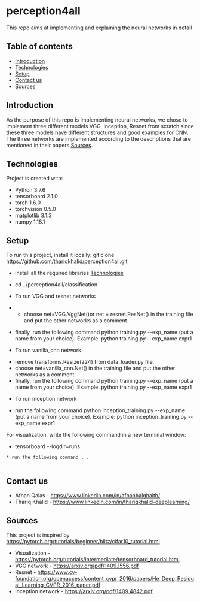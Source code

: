 # perception4all
This repo aims at implementing and explaining the neural networks in detail
## Table of contents
* [Introduction](#introduction)
* [Technologies](#technologies)
* [Setup](#setup)
* [Contact us](#contact-us)
* [Sources](#sources)

## Introduction
As the purpose of this repo is implementing neural networks, we chose to implement three different models VGG, Inception, Resnet from scratch since these three models have different structures and good examples for CNN. The three networks are implemented according to the descriptions that are mentioned in their papers [Sources](#sources). 

## Technologies
Project is created with:
* Python 3.7.6
* tensorboard 2.1.0  
* torch 1.6.0              
* torchvision 0.5.0 
* matplotlib 3.1.3 
* numpy 1.18.1 


## Setup
To run this project, install it locally:
git clone https://github.com/thariqkhalid/perception4all.git
* install all the required libraries [Technologies](#technologies)
* cd ../perception4all/classification


* To run VGG and resnet networks
* - choose net=VGG.VggNet()or net = resnet.ResNet() in the training file and put the other networks as a comment. 
- finally, run the following command python training.py --exp_name (put a name from your choice).
Example:  python training.py --exp_name expr1

* To run vanilla_cnn network  
- remove transforms.Resize(224) from data_loader.py file.
- choose net=vanilla_cnn.Net() in the training file and put the other networks as a comment. 
- finally, run the following command python training.py --exp_name (put a name from your choice).
Example:  python training.py --exp_name expr1 

* To run inception network 
- run the following command python inception_training.py --exp_name (put a name from your choice).
Example:  python inception_training.py --exp_name expr1

For visualization, write the following command in a new terminal window:
- tensorboard --logdir=runs

```
* run the following command ...


```
## Contact us
* Afnan Qalas - https://www.linkedin.com/in/afnanbalghaith/
* Thariq Khalid - https://www.linkedin.com/in/thariqkhalid-deeplearning/

## Sources
This project is inspired by https://pytorch.org/tutorials/beginner/blitz/cifar10_tutorial.html
- Visualization - https://pytorch.org/tutorials/intermediate/tensorboard_tutorial.html
- VGG network - https://arxiv.org/pdf/1409.1556.pdf
- Resnet - https://www.cv-foundation.org/openaccess/content_cvpr_2016/papers/He_Deep_Residual_Learning_CVPR_2016_paper.pdf
- Inception network - https://arxiv.org/pdf/1409.4842.pdf

